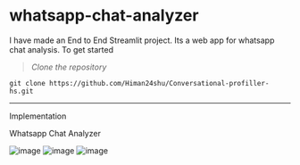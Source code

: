 # whatsapp-chat-analyzer
I have made an End to End Streamlit project. Its a web app for whatsapp chat analysis.
To get started 

> *Clone the repository*

```
git clone https://github.com/Himan24shu/Conversational-profiller-hs.git
```
---



Implementation

Whatsapp Chat Analyzer 

![image](https://user-images.githubusercontent.com/65888520/145710257-9fcc1ff2-afa4-4870-866f-7a0a611cd937.png)
![image](https://user-images.githubusercontent.com/65888520/145710273-8138f53d-7f7b-4a44-a704-e660aa77f9e7.png)
![image](https://user-images.githubusercontent.com/65888520/145710275-f173cd3b-019c-43ed-adad-e896735dba2a.png)
